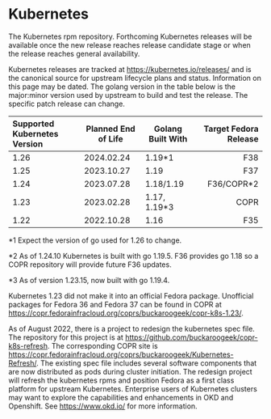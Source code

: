 # Kubernetes

The Kubernetes rpm repository. Forthcoming Kubernetes releases will be available once the new release reaches release candidate stage or when the release reaches general availability.

Kubernetes releases are tracked at https://kubernetes.io/releases/ and is the canonical source for upstream lifecycle plans and status. Information on this page may be dated. The golang version in the table below is the major:minor version used by upstream to build and test the release. The specific patch release can change.

|Supported Kubernetes Version | Planned End of Life | Golang Built With | Target Fedora Release |
| :--- | --- | --- | ---: |
| 1.26 | 2024.02.24 | 1.19*1 | F38 |
| 1.25 | 2023.10.27 | 1.19 | F37 |
| 1.24   | 2023.07.28 | 1.18/1.19 | F36/COPR*2 |
| 1.23 | 2023.02.28 | 1.17, 1.19*3 | COPR |
| 1.22 | 2022.10.28 | 1.16 | F35 |

*1 Expect the version of go used for 1.26 to change.

*2 As of 1.24.10 Kubernetes is built with go 1.19.5. F36 provides go 1.18 so a COPR repository will provide future F36 updates.

*3 As of version 1.23.15, now built with go 1.19.4.

Kubernetes 1.23 did not make it into an official Fedora package. Unofficial packages for Fedora 36 and Fedora 37 can be found in COPR at https://copr.fedorainfracloud.org/coprs/buckaroogeek/copr-k8s-1.23/.

As of August 2022, there is a project to redesign the kubernetes spec file. The repository for this project is at https://github.com/buckaroogeek/copr-k8s-refresh. The corresponding COPR site is https://copr.fedorainfracloud.org/coprs/buckaroogeek/Kubernetes-Refresh/. The existing spec file includes several software components that are now distributed as pods during cluster initiation. The redesign project will refresh the kubernetes rpms and position Fedora as a first class platform for upstream Kubernetes. Enterprise users of Kubernetes clusters may want to explore the capabilities and enhancements in OKD and Openshift. See https://www.okd.io/ for more information.

